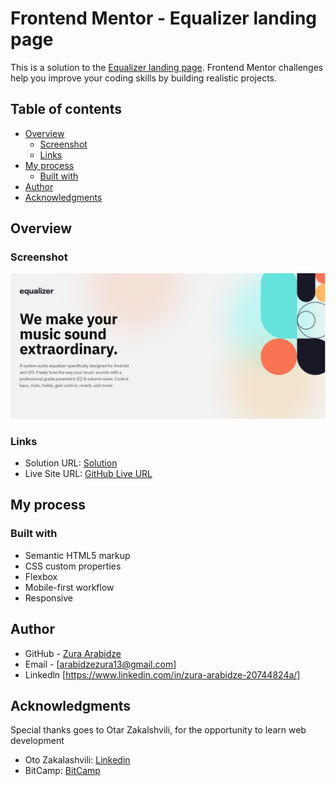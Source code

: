 # Frontend Mentor - Equalizer landing page

This is a solution to the [Equalizer landing page](https://www.frontendmentor.io/challenges/equalizer-landing-page-7VJ4gp3DE). Frontend Mentor challenges help you improve your coding skills by building realistic projects.

## Table of contents

- [Overview](#overview)
  - [Screenshot](#screenshot)
  - [Links](#links)
- [My process](#my-process)
  - [Built with](#built-with)
- [Author](#author)
- [Acknowledgments](#acknowledgments)

## Overview

### Screenshot

![](images/Screenshot%202022-10-21%20235042.png)

### Links

- Solution URL: [Solution](https://github.com/zuraba3/Equalizer-Landing-Page)
- Live Site URL: [GitHub Live URL](https://zuraba3.github.io/Equalizer-Landing-Page/)

## My process

### Built with

- Semantic HTML5 markup
- CSS custom properties
- Flexbox
- Mobile-first workflow
- Responsive

## Author

- GitHub - [Zura Arabidze](https://github.com/zuraba3)
- Email - [arabidzezura13@gmail.com]
- Linkedln [https://www.linkedin.com/in/zura-arabidze-20744824a/]

## Acknowledgments

Special thanks goes to Otar Zakalshvili, for the opportunity to learn web development

- Oto Zakalashvili: [Linkedin](https://www.linkedin.com/in/otarza/)
- BitCamp: [BitCamp](https://www.bitcamp.ge/)
